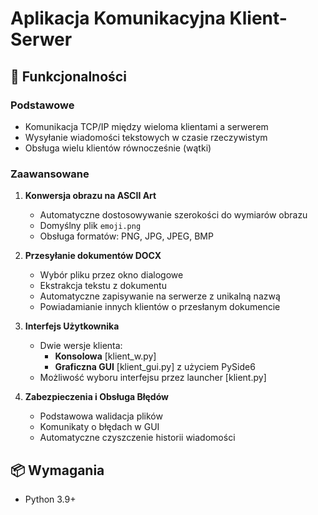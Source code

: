 # Aplikacja Komunikacyjna Klient-Serwer

## 🚀 Funkcjonalności

### Podstawowe
- Komunikacja TCP/IP między wieloma klientami a serwerem
- Wysyłanie wiadomości tekstowych w czasie rzeczywistym
- Obsługa wielu klientów równocześnie (wątki)

### Zaawansowane
1. **Konwersja obrazu na ASCII Art**
   - Automatyczne dostosowywanie szerokości do wymiarów obrazu
   - Domyślny plik `emoji.png`
   - Obsługa formatów: PNG, JPG, JPEG, BMP

2. **Przesyłanie dokumentów DOCX**
   - Wybór pliku przez okno dialogowe
   - Ekstrakcja tekstu z dokumentu
   - Automatyczne zapisywanie na serwerze z unikalną nazwą
   - Powiadamianie innych klientów o przesłanym dokumencie

3. **Interfejs Użytkownika**
   - Dwie wersje klienta:
     - **Konsolowa** [klient_w.py]
     - **Graficzna GUI** [klient_gui.py] z użyciem PySide6
   - Możliwość wyboru interfejsu przez launcher [klient.py]

4. **Zabezpieczenia i Obsługa Błędów**
   - Podstawowa walidacja plików
   - Komunikaty o błędach w GUI
   - Automatyczne czyszczenie historii wiadomości

## 📦 Wymagania
- Python 3.9+
